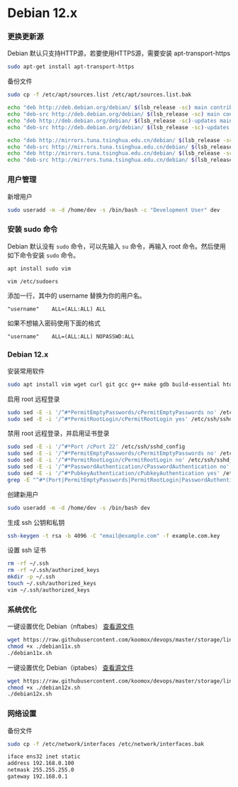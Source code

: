 # Debian 12.x             
### 更换更新源            
Debian 默认只支持HTTP源，若要使用HTTPS源，需要安装 apt-transport-https         
```sh
sudo apt-get install apt-transport-https
```
备份文件          
```sh
sudo cp -f /etc/apt/sources.list /etc/apt/sources.list.bak
```  
```sh
echo "deb http://deb.debian.org/debian/ $(lsb_release -sc) main contrib non-free non-free-firmware" > /etc/apt/sources.list
echo "deb-src http://deb.debian.org/debian/ $(lsb_release -sc) main contrib non-free non-free-firmware" >> /etc/apt/sources.list
echo "deb http://deb.debian.org/debian/ $(lsb_release -sc)-updates main contrib non-free non-free-firmware" >> /etc/apt/sources.list
echo "deb-src http://deb.debian.org/debian/ $(lsb_release -sc)-updates main contrib non-free non-free-firmware" >> /etc/apt/sources.list
``` 
```sh
echo "deb http://mirrors.tuna.tsinghua.edu.cn/debian/ $(lsb_release -sc) main contrib non-free non-free-firmware" | sudo tee /etc/apt/sources.list
echo "deb-src http://mirrors.tuna.tsinghua.edu.cn/debian/ $(lsb_release -sc) main contrib non-free non-free-firmware" | sudo tee -a /etc/apt/sources.list
echo "deb http://mirrors.tuna.tsinghua.edu.cn/debian/ $(lsb_release -sc)-updates main contrib non-free non-free-firmware" | sudo tee -a /etc/apt/sources.list
echo "deb-src http://mirrors.tuna.tsinghua.edu.cn/debian/ $(lsb_release -sc)-updates main contrib non-free non-free-firmware" | sudo tee -a /etc/apt/sources.list
```
### 用户管理           
新增用户        
```sh
sudo useradd -m -d /home/dev -s /bin/bash -c "Development User" dev
```
### 安装 sudo 命令      
Debian 默认没有 `sudo` 命令，可以先输入 `su` 命令，再输入 root 命令。然后使用如下命令安装 `sudo` 命令。              
```sh
apt install sudo vim
```
```sh
vim /etc/sudoers
```
添加一行，其中的 username 替换为你的用户名。            
```
"username"    ALL=(ALL:ALL) ALL
```
如果不想输入密码使用下面的格式
```
"username"    ALL=(ALL:ALL) NOPASSWD:ALL
```
### Debian 12.x         
安装常用软件         
```sh
sudo apt install vim wget curl git gcc g++ make gdb build-essential htop iftop net-tools neofetch
```
启用 root 远程登录         
```sh
sudo sed -E -i '/^#*PermitEmptyPasswords/cPermitEmptyPasswords no' /etc/ssh/sshd_config
sudo sed -E -i '/^#*PermitRootLogin/cPermitRootLogin yes' /etc/ssh/sshd_config
```
禁用 root 远程登录，并启用证书登录        
```sh
sudo sed -E -i '/^#*Port /cPort 22' /etc/ssh/sshd_config
sudo sed -E -i '/^#*PermitEmptyPasswords/cPermitEmptyPasswords no' /etc/ssh/sshd_config
sudo sed -E -i '/^#*PermitRootLogin/cPermitRootLogin no' /etc/ssh/sshd_config
sudo sed -E -i '/^#*PasswordAuthentication/cPasswordAuthentication no' /etc/ssh/sshd_config
sudo sed -E -i '/^#*PubkeyAuthentication/cPubkeyAuthentication yes' /etc/ssh/sshd_config
grep -E "^#*(Port|PermitEmptyPasswords|PermitRootLogin|PasswordAuthentication|PubkeyAuthentication)" /etc/ssh/sshd_config
```       
创建新用户        
```sh
sudo useradd -m -d /home/dev -s /bin/bash dev
```     
生成 ssh 公钥和私钥
```sh
ssh-keygen -t rsa -b 4096 -C "email@example.com" -f example.com.key
```     
设置 ssh 证书       
```sh
rm -rf ~/.ssh
rm -rf ~/.ssh/authorized_keys
mkdir -p ~/.ssh
touch ~/.ssh/authorized_keys
vim ~/.ssh/authorized_keys
```
### 系统优化       
一键设置优化 Debian（nftabes） [查看源文件](/storage/linux/debian/Lightsail/debian11x.sh)         
```sh
wget https://raw.githubusercontent.com/koomox/devops/master/storage/linux/debian/Lightsail/debian11x.sh
chmod +x ./debian11x.sh
./debian11x.sh
```
一键设置优化 Debian（iptabes） [查看源文件](/storage/linux/debian/Lightsail/debian12x.sh)         
```sh
wget https://raw.githubusercontent.com/koomox/devops/master/storage/linux/debian/Lightsail/debian12x.sh
chmod +x ./debian12x.sh
./debian12x.sh
```
### 网络设置             
备份文件          
```sh
sudo cp -f /etc/network/interfaces /etc/network/interfaces.bak
```
```sh
iface ens32 inet static
address 192.168.0.100
netmask 255.255.255.0
gateway 192.168.0.1
```
